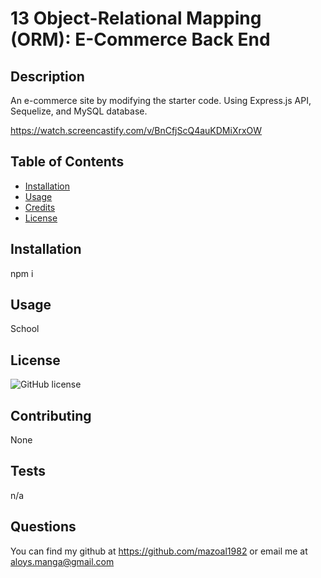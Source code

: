 # 13 Object-Relational Mapping (ORM): E-Commerce Back End
 
## Description

An e-commerce site by modifying the starter code. Using Express.js API, Sequelize, and MySQL database.

https://watch.screencastify.com/v/BnCfjScQ4auKDMiXrxOW
## Table of Contents 
- [Installation](#installation)
- [Usage](#usage)
- [Credits](#credits)
- [License](#license)
 

 
## Installation
 
npm i
 
## Usage
 
School
 
## License
 

  ![GitHub license](https://img.shields.io/badge/license-MIT-blue.svg)
  
 
## Contributing
 
None 
 
## Tests
 
n/a
 
## Questions
 
 You can find my github at https://github.com/mazoal1982 or email me at aloys.manga@gmail.com
